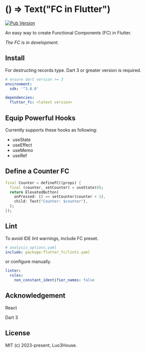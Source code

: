 # () => Text("FC in Flutter")

[![Pub Version](https://img.shields.io/pub/v/flutter_fc)](https://pub.dev/packages/flutter_fc)

An easy way to create Functional Components (FC) in Flutter.

*The FC is in development.*

## Install

For destructing records type. Dart 3 or greater version is required.

```yaml
# ensure dart version >= 3
environment:
  sdk: '^3.0.0'

dependencies:
  flutter_fc: <latest version>
```

## Equip Powerful Hooks

Currently supports these hooks as following:

- useState
- useEffect
- useMemo
- useRef

## Define a Counter FC

```dart
final Counter = defineFC((props) {
  final (counter, setCounter) = useState(0);
  return ElevatedButton(
    onPressed: () => setCounter(counter + 1),
    child: Text("Counter: $counter"),
  );
});
```

## Lint

To avoid IDE lint warnings, include FC preset.

```yaml
# analysis_options.yaml
include: package:flutter_fc/lints.yaml
```

or configure manually.

```yaml
linter:
  rules:
    non_constant_identifier_names: false
```

## Acknowledgement

React

Dart 3

## License

MIT (c) 2023-present, Luo3House.
